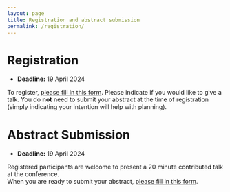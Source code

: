 ```yaml
---
layout: page
title: Registration and abstract submission
permalink: /registration/
---
```


# Registration
- **Deadline:** 19 April 2024
  
To register, [please fill in this form](https://forms.gle/KMP2G1b9GTYRbh1cA). Please indicate if you would like to give a talk. You do **not** need to submit your abstract at the time of registration (simply indicating your intention will help with planning).<br>

# Abstract Submission
- **Deadline:** 19 April 2024

Registered participants are welcome to present a 20 minute contributed talk at the conference.<br>
When you are ready to submit your abstract, [please fill in this form](https://forms.gle/sXyHRwRFP22SYQ9r8).
